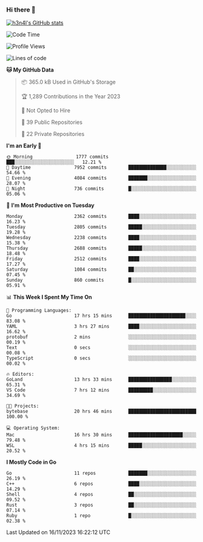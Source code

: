 ### Hi there 👋

[![h3n4l's GitHub stats](https://github-readme-stats.vercel.app/api?username=h3n4l&count_private=true&show_icons=true&theme=radical)](https://github.com/h3n4l/github-readme-stats)

<!--START_SECTION:waka-->
![Code Time](http://img.shields.io/badge/Code%20Time-1%2C708%20hrs%2031%20mins-blue)

![Profile Views](http://img.shields.io/badge/Profile%20Views-0-blue)

![Lines of code](https://img.shields.io/badge/From%20Hello%20World%20I%27ve%20Written-3.8%20million%20lines%20of%20code-blue)

**🐱 My GitHub Data** 

> 📦 365.0 kB Used in GitHub's Storage 
 > 
> 🏆 1,289 Contributions in the Year 2023
 > 
> 🚫 Not Opted to Hire
 > 
> 📜 39 Public Repositories 
 > 
> 🔑 22 Private Repositories 
 > 
**I'm an Early 🐤** 

```text
🌞 Morning                1777 commits        ███░░░░░░░░░░░░░░░░░░░░░░   12.21 % 
🌆 Daytime                7952 commits        ██████████████░░░░░░░░░░░   54.66 % 
🌃 Evening                4084 commits        ███████░░░░░░░░░░░░░░░░░░   28.07 % 
🌙 Night                  736 commits         █░░░░░░░░░░░░░░░░░░░░░░░░   05.06 % 
```
📅 **I'm Most Productive on Tuesday** 

```text
Monday                   2362 commits        ████░░░░░░░░░░░░░░░░░░░░░   16.23 % 
Tuesday                  2805 commits        █████░░░░░░░░░░░░░░░░░░░░   19.28 % 
Wednesday                2238 commits        ████░░░░░░░░░░░░░░░░░░░░░   15.38 % 
Thursday                 2688 commits        █████░░░░░░░░░░░░░░░░░░░░   18.48 % 
Friday                   2512 commits        ████░░░░░░░░░░░░░░░░░░░░░   17.27 % 
Saturday                 1084 commits        ██░░░░░░░░░░░░░░░░░░░░░░░   07.45 % 
Sunday                   860 commits         █░░░░░░░░░░░░░░░░░░░░░░░░   05.91 % 
```


📊 **This Week I Spent My Time On** 

```text
💬 Programming Languages: 
Go                       17 hrs 15 mins      █████████████████████░░░░   83.08 % 
YAML                     3 hrs 27 mins       ████░░░░░░░░░░░░░░░░░░░░░   16.62 % 
protobuf                 2 mins              ░░░░░░░░░░░░░░░░░░░░░░░░░   00.19 % 
Text                     0 secs              ░░░░░░░░░░░░░░░░░░░░░░░░░   00.08 % 
TypeScript               0 secs              ░░░░░░░░░░░░░░░░░░░░░░░░░   00.02 % 

🔥 Editors: 
GoLand                   13 hrs 33 mins      ████████████████░░░░░░░░░   65.31 % 
VS Code                  7 hrs 12 mins       █████████░░░░░░░░░░░░░░░░   34.69 % 

🐱‍💻 Projects: 
bytebase                 20 hrs 46 mins      █████████████████████████   100.00 % 

💻 Operating System: 
Mac                      16 hrs 30 mins      ████████████████████░░░░░   79.48 % 
WSL                      4 hrs 15 mins       █████░░░░░░░░░░░░░░░░░░░░   20.52 % 
```

**I Mostly Code in Go** 

```text
Go                       11 repos            ███████░░░░░░░░░░░░░░░░░░   26.19 % 
C++                      6 repos             ████░░░░░░░░░░░░░░░░░░░░░   14.29 % 
Shell                    4 repos             ██░░░░░░░░░░░░░░░░░░░░░░░   09.52 % 
Rust                     3 repos             ██░░░░░░░░░░░░░░░░░░░░░░░   07.14 % 
Ruby                     1 repo              █░░░░░░░░░░░░░░░░░░░░░░░░   02.38 % 
```




 Last Updated on 16/11/2023 16:22:12 UTC
<!--END_SECTION:waka-->

